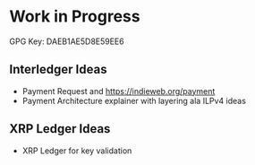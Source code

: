 # Work in Progress

GPG Key: DAEB1AE5D8E59EE6


## Interledger Ideas

* Payment Request and https://indieweb.org/payment
* Payment Architecture explainer with layering ala ILPv4 ideas


## XRP Ledger Ideas

* XRP Ledger for key validation
